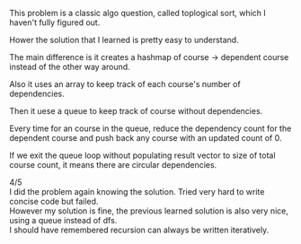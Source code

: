 This problem is a classic algo question, called toplogical sort, which I haven't fully figured out.

Hower the solution that I learned is pretty easy to understand.

The main difference is it creates a hashmap of course -> dependent course instead of the other way around.

Also it uses an array to keep track of each course's number of dependencies.

Then it uese a queue to keep track of course without dependencies.

Every time for an course in the queue, reduce the dependency count for the dependent course and push back any course with an updated count of 0.

If we exit the queue loop without populating result vector to size of total course count, it means there are circular dependencies.

4/5\
I did the problem again knowing the solution. Tried very hard to write concise code but failed.\
However my solution is fine, the previous learned solution is also very nice, using a queue instead of dfs.\
I should have remembered recursion can always be written iteratively.
